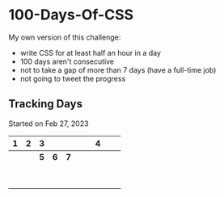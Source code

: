 # 100-Days-Of-CSS

My own version of this challenge:

- write CSS for at least half an hour in a day
- 100 days aren't consecutive
- not to take a gap of more than 7 days (have a full-time job)
- not going to tweet the progress

## Tracking Days

Started on Feb 27, 2023

|  1  |  2  |   3   |       |       |     |     |  4  |     |     |
| :-: | :-: | :---: | :---: | :---: | :-: | :-: | :-: | :-: | :-: |
|     |     | **5** | **6** | **7** |     |     |     |     |     |
|     |     |       |       |       |     |     |     |     |     |
|     |     |       |       |       |     |     |     |     |     |
|     |     |       |       |       |     |     |     |     |     |
|     |     |       |       |       |     |     |     |     |     |
|     |     |       |       |       |     |     |     |     |     |
|     |     |       |       |       |     |     |     |     |     |
|     |     |       |       |       |     |     |     |     |     |
|     |     |       |       |       |     |     |     |     |     |

